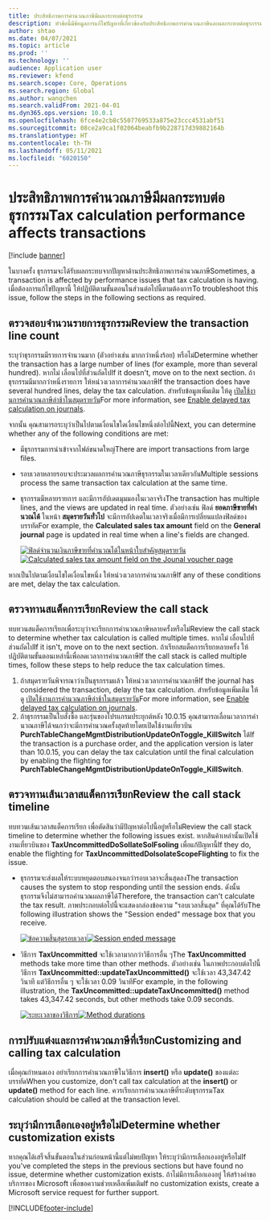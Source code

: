 ```yaml
---
title: ประสิทธิภาพการคํานวณภาษีมีผลกระทบต่อธุรกรรม
description: หัวข้อนี้มีข้อมูลการแก้ไขปัญหาที่เกี่ยวข้องกับประสิทธิภาพการคํานวณภาษีและผลกระทบต่อธุรกรรม
author: shtao
ms.date: 04/07/2021
ms.topic: article
ms.prod: ''
ms.technology: ''
audience: Application user
ms.reviewer: kfend
ms.search.scope: Core, Operations
ms.search.region: Global
ms.author: wangchen
ms.search.validFrom: 2021-04-01
ms.dyn365.ops.version: 10.0.1
ms.openlocfilehash: 6fce4e2cb8c5507769533a875e23ccc4531abf51
ms.sourcegitcommit: 08ce2a9ca1f02064beabfb9b228717d39882164b
ms.translationtype: HT
ms.contentlocale: th-TH
ms.lasthandoff: 05/11/2021
ms.locfileid: "6020150"
---
```

# <a name="tax-calculation-performance-affects-transactions"></a><span data-ttu-id="f0920-103">ประสิทธิภาพการคํานวณภาษีมีผลกระทบต่อธุรกรรม</span><span class="sxs-lookup"><span data-stu-id="f0920-103">Tax calculation performance affects transactions</span></span>

[!include [banner](../includes/banner.md)]

<span data-ttu-id="f0920-104">ในบางครั้ง ธุรกรรมจะได้รับผลกระทบจากปัญหาด้านประสิทธิภาพการคํานวณภาษี</span><span class="sxs-lookup"><span data-stu-id="f0920-104">Sometimes, a transaction is affected by performance issues that tax calculation is having.</span></span> <span data-ttu-id="f0920-105">เมื่อต้องการแก้ไขปัญหานี้ ให้ปฏิบัติตามขั้นตอนในส่วนต่อไปนี้ตามต้องการ</span><span class="sxs-lookup"><span data-stu-id="f0920-105">To troubleshoot this issue, follow the steps in the following sections as required.</span></span>

## <a name="review-the-transaction-line-count"></a><span data-ttu-id="f0920-106">ตรวจสอบจำนวนรายการธุรกรรม</span><span class="sxs-lookup"><span data-stu-id="f0920-106">Review the transaction line count</span></span>

<span data-ttu-id="f0920-107">ระบุว่าธุรกรรมมีรายการจํานวนมาก (ตัวอย่างเช่น มากกว่าหนึ่งร้อย) หรือไม่</span><span class="sxs-lookup"><span data-stu-id="f0920-107">Determine whether the transaction has a large number of lines (for example, more than several hundred).</span></span> <span data-ttu-id="f0920-108">หากไม่ เลื่อนไปที่ส่วนถัดไป</span><span class="sxs-lookup"><span data-stu-id="f0920-108">If it doesn't, move on to the next section.</span></span> <span data-ttu-id="f0920-109">ถ้าธุรกรรมมีมากกว่าหนึ่งรายการ ให้หน่วงเวลาการคํานวณภาษี</span><span class="sxs-lookup"><span data-stu-id="f0920-109">If the transaction does have several hundred lines, delay the tax calculation.</span></span> <span data-ttu-id="f0920-110">สำหรับข้อมูลเพิ่มเติม ให้ดู [เปิดใช้งานการคํานวณภาษีล่าช้าในสมุดรายวัน](enable-delayed-tax-calculation.md)</span><span class="sxs-lookup"><span data-stu-id="f0920-110">For more information, see [Enable delayed tax calculation on journals](enable-delayed-tax-calculation.md).</span></span> 

<span data-ttu-id="f0920-111">จากนั้น คุณสามารถระบุว่าเป็นไปตามเงื่อนไขใดเงื่อนไขหนึ่งต่อไปนี้</span><span class="sxs-lookup"><span data-stu-id="f0920-111">Next, you can determine whether any of the following conditions are met:</span></span>

- <span data-ttu-id="f0920-112">มีธุรกรรมการนําเข้าจากไฟล์ขนาดใหญ่</span><span class="sxs-lookup"><span data-stu-id="f0920-112">There are import transactions from large files.</span></span>
- <span data-ttu-id="f0920-113">รอบเวลาหลายรอบจะประมวลผลการคํานวณภาษีธุรกรรมในเวลาเดียวกัน</span><span class="sxs-lookup"><span data-stu-id="f0920-113">Multiple sessions process the same transaction tax calculation at the same time.</span></span>
- <span data-ttu-id="f0920-114">ธุรกรรมมีหลายรายการ และมีการอัปเดตมุมมองในเวลาจริง</span><span class="sxs-lookup"><span data-stu-id="f0920-114">The transaction has multiple lines, and the views are updated in real time.</span></span> <span data-ttu-id="f0920-115">ตัวอย่างเช่น ฟิลด์ **ยอดภาษีขายที่คํานวณได้** ในหน้า **สมุดรายวันทั่วไป** จะมีการอัปเดตในเวลาจริงเมื่อมีการเปลี่ยนแปลงฟิลด์ของบรรทัด</span><span class="sxs-lookup"><span data-stu-id="f0920-115">For example, the **Calculated sales tax amount** field on the **General journal** page is updated in real time when a line's fields are changed.</span></span>

   <span data-ttu-id="f0920-116">[![ฟิลด์จํานวนเงินภาษีขายที่คํานวณได้ในหน้าใบสำคัญสมุดรายวัน](./media/tax-calculation-bad-performance-impacts-transaction-Picture1.png)](./media/tax-calculation-bad-performance-impacts-transaction-Picture1.png)</span><span class="sxs-lookup"><span data-stu-id="f0920-116">[![Calculated sales tax amount field on the Jounal voucher page](./media/tax-calculation-bad-performance-impacts-transaction-Picture1.png)](./media/tax-calculation-bad-performance-impacts-transaction-Picture1.png)</span></span>

<span data-ttu-id="f0920-117">หากเป็นไปตามเงื่อนไขใดเงื่อนไขหนึ่ง ให้หน่วงเวลาการคํานวณภาษี</span><span class="sxs-lookup"><span data-stu-id="f0920-117">If any of these conditions are met, delay the tax calculation.</span></span>

## <a name="review-the-call-stack"></a><span data-ttu-id="f0920-118">ตรวจทานสแต็คการเรียก</span><span class="sxs-lookup"><span data-stu-id="f0920-118">Review the call stack</span></span>

<span data-ttu-id="f0920-119">ทบทวนสแต็คการเรียกเพื่อระบุว่าจะเรียกการคํานวณภาษีหลายครั้งหรือไม่</span><span class="sxs-lookup"><span data-stu-id="f0920-119">Review the call stack to determine whether tax calculation is called multiple times.</span></span> <span data-ttu-id="f0920-120">หากไม่ เลื่อนไปที่ส่วนถัดไป</span><span class="sxs-lookup"><span data-stu-id="f0920-120">If it isn't, move on to the next section.</span></span> <span data-ttu-id="f0920-121">ถ้าเรียกสแต็คการเรียกหลายครั้ง ให้ปฏิบัติตามขั้นตอนเหล่านี้เพื่อลดเวลาการคํานวณภาษี</span><span class="sxs-lookup"><span data-stu-id="f0920-121">If the call stack is called multiple times, follow these steps to help reduce the tax calculation times.</span></span>

1. <span data-ttu-id="f0920-122">ถ้าสมุดรายวันพิจารณาว่าเป็นธุรกรรมแล้ว ให้หน่วงเวลาการคํานวณภาษี</span><span class="sxs-lookup"><span data-stu-id="f0920-122">If the journal has considered the transaction, delay the tax calculation.</span></span> <span data-ttu-id="f0920-123">สำหรับข้อมูลเพิ่มเติม ให้ดู [เปิดใช้งานการคํานวณภาษีล่าช้าในสมุดรายวัน](enable-delayed-tax-calculation.md)</span><span class="sxs-lookup"><span data-stu-id="f0920-123">For more information, see [Enable delayed tax calculation on journals](enable-delayed-tax-calculation.md).</span></span>
2. <span data-ttu-id="f0920-124">ถ้าธุรกรรมเป็นใบสั่งซื้อ และรุ่นของโปรแกรมประยุกต์หลัง 10.0.15 คุณสามารถเลื่อนเวลาการคํานวณภาษีได้จนกว่าจะมีการคํานวณครั้งสุดท้ายโดยเปิดใช้งานเที่ยวบิน **PurchTableChangeMgmtDistributionUpdateOnToggle_KillSwitch** ได้</span><span class="sxs-lookup"><span data-stu-id="f0920-124">If the transaction is a purchase order, and the application version is later than 10.0.15, you can delay the tax calculation until the final calculation by enabling the flighting for **PurchTableChangeMgmtDistributionUpdateOnToggle_KillSwitch**.</span></span>

## <a name="review-the-call-stack-timeline"></a><span data-ttu-id="f0920-125">ตรวจทานเส้นเวลาสแต็คการเรียก</span><span class="sxs-lookup"><span data-stu-id="f0920-125">Review the call stack timeline</span></span>

<span data-ttu-id="f0920-126">ทบทวนเส้นเวลาสแต็คการเรียก เพื่อตัดสินว่ามีปัญหาต่อไปนี้อยู่หรือไม่</span><span class="sxs-lookup"><span data-stu-id="f0920-126">Review the call stack timeline to determine whether the following issues exist.</span></span> <span data-ttu-id="f0920-127">หากสินค้าเหล่านั้นเปิดใช้งานเที่ยวบินของ **TaxUncommittedDoSollateSolFsoling** เพื่อแก้ปัญหานี้</span><span class="sxs-lookup"><span data-stu-id="f0920-127">If they do, enable the flighting for **TaxUncommittedDoIsolateScopeFlighting** to fix the issue.</span></span>

- <span data-ttu-id="f0920-128">ธุรกรรมจะส่งผลให้ระบบหยุดตอบสนองจนกว่ารอบเวลาจะสิ้นสุดลง</span><span class="sxs-lookup"><span data-stu-id="f0920-128">The transaction causes the system to stop responding until the session ends.</span></span> <span data-ttu-id="f0920-129">ดังนั้น ธุรกรรมจึงไม่สามารถคํานวณผลภาษีได้</span><span class="sxs-lookup"><span data-stu-id="f0920-129">Therefore, the transaction can't calculate the tax result.</span></span> <span data-ttu-id="f0920-130">ภาพประกอบต่อไปนี้จะแสดงกล่องข้อความ "รอบเวลาสิ้นสุด" ที่คุณได้รับ</span><span class="sxs-lookup"><span data-stu-id="f0920-130">The following illustration shows the "Session ended" message box that you receive.</span></span>

    <span data-ttu-id="f0920-131">[![ข้อความสิ้นสุดรอบเวลา](./media/tax-calculation-bad-performance-impacts-transaction-Picture2.png)](./media/tax-calculation-bad-performance-impacts-transaction-Picture2.png)</span><span class="sxs-lookup"><span data-stu-id="f0920-131">[![Session ended message](./media/tax-calculation-bad-performance-impacts-transaction-Picture2.png)](./media/tax-calculation-bad-performance-impacts-transaction-Picture2.png)</span></span>

- <span data-ttu-id="f0920-132">วิธีการ **TaxUncommitted** จะใช้เวลามากกว่าวิธีการอื่น ๆ</span><span class="sxs-lookup"><span data-stu-id="f0920-132">The **TaxUncommitted** methods take more time than other methods.</span></span> <span data-ttu-id="f0920-133">ตัวอย่างเช่น ในภาพประกอบต่อไปนี้ วิธีการ **TaxUncommitted::updateTaxUncommitted()** จะใช้เวลา 43,347.42 วินาที แต่วิธีการอื่น ๆ จะใช้เวลา 0.09 วินาที</span><span class="sxs-lookup"><span data-stu-id="f0920-133">For example, in the following illustration, the **TaxUncommitted::updateTaxUncommitted()** method takes 43,347.42 seconds, but other methods take 0.09 seconds.</span></span>

    <span data-ttu-id="f0920-134">[![ระยะเวลาของวิธีการ](./media/tax-calculation-bad-performance-impacts-transaction-Picture3.png)](./media/tax-calculation-bad-performance-impacts-transaction-Picture3.png)</span><span class="sxs-lookup"><span data-stu-id="f0920-134">[![Method durations](./media/tax-calculation-bad-performance-impacts-transaction-Picture3.png)](./media/tax-calculation-bad-performance-impacts-transaction-Picture3.png)</span></span>

## <a name="customizing-and-calling-tax-calculation"></a><span data-ttu-id="f0920-135">การปรับแต่งและการคํานวณภาษีที่เรียก</span><span class="sxs-lookup"><span data-stu-id="f0920-135">Customizing and calling tax calculation</span></span>

<span data-ttu-id="f0920-136">เมื่อคุณกำหนดเอง อย่าเรียกการคํานวณภาษีในวิธีการ **insert()** หรือ **update()** ของแต่ละบรรทัด</span><span class="sxs-lookup"><span data-stu-id="f0920-136">When you customize, don't call tax calculation at the **insert()** or **update()** method for each line.</span></span> <span data-ttu-id="f0920-137">ควรเรียกการคํานวณภาษีที่ระดับธุรกรรม</span><span class="sxs-lookup"><span data-stu-id="f0920-137">Tax calculation should be called at the transaction level.</span></span>

## <a name="determine-whether-customization-exists"></a><span data-ttu-id="f0920-138">ระบุว่ามีการเลือกเองอยู่หรือไม่</span><span class="sxs-lookup"><span data-stu-id="f0920-138">Determine whether customization exists</span></span>

<span data-ttu-id="f0920-139">หากคุณได้เสร็จสิ้นขั้นตอนในส่วนก่อนหน้านี้แต่ไม่พบปัญหา ให้ระบุว่ามีการเลือกเองอยู่หรือไม่</span><span class="sxs-lookup"><span data-stu-id="f0920-139">If you've completed the steps in the previous sections but have found no issue, determine whether customization exists.</span></span> <span data-ttu-id="f0920-140">ถ้าไม่มีการเลือกเองอยู่ ให้สร้างคำขอบริการของ Microsoft เพื่อขอความช่วยเหลือเพิ่มเติม</span><span class="sxs-lookup"><span data-stu-id="f0920-140">If no customization exists, create a Microsoft service request for further support.</span></span>

[!INCLUDE[footer-include](../../includes/footer-banner.md)]
